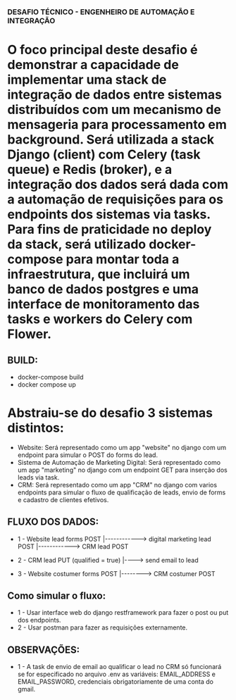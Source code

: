 ### DESAFIO TÉCNICO - ENGENHEIRO DE AUTOMAÇÃO E INTEGRAÇÃO

# O foco principal deste desafio é demonstrar a capacidade de implementar uma stack de integração de dados entre sistemas distribuídos com um mecanismo de mensageria para processamento em background. Será utilizada a stack Django (client) com Celery (task queue) e Redis (broker), e a integração dos dados será dada com a automação de requisições para os endpoints dos sistemas via tasks. Para fins de praticidade no deploy da stack, será utilizado docker-compose para montar toda a infraestrutura, que incluirá um banco de dados postgres e uma interface de monitoramento das tasks e workers do Celery com Flower.

## BUILD:

 - docker-compose build
 - docker compose up

# Abstraiu-se do desafio 3 sistemas distintos:
 - Website: Será representado como um app "website" no django com um endpoint para simular o POST do forms do lead.
 - Sistema de Automação de Marketing Digital: Será representado como um app "marketing" no django com um endpoint GET para inserção dos leads via task.
 - CRM: Será representado como um app "CRM" no django com varios endpoints para simular o fluxo de qualificação de leads, envio de forms e cadastro de clientes efetivos.

## FLUXO DOS DADOS:
 * 1 - Website lead forms POST |------------> digital marketing lead POST
                               |------------> CRM lead POST

 * 2 - CRM lead PUT (qualified = true) |----> send email to lead

 * 3 - Website costumer forms POST |--------> CRM costumer POST

## Como simular o fluxo:
 * 1 - Usar interface web do django restframework para fazer o post ou put dos endpoints.
 * 2 - Usar postman para fazer as requisições externamente.

## OBSERVAÇÕES:
 * 1 - A task de envio de email ao qualificar o lead no CRM só funcionará se for especificado no arquivo .env as variáveis: EMAIL_ADDRESS e EMAIL_PASSWORD, credenciais obrigatoriamente de uma conta do gmail.